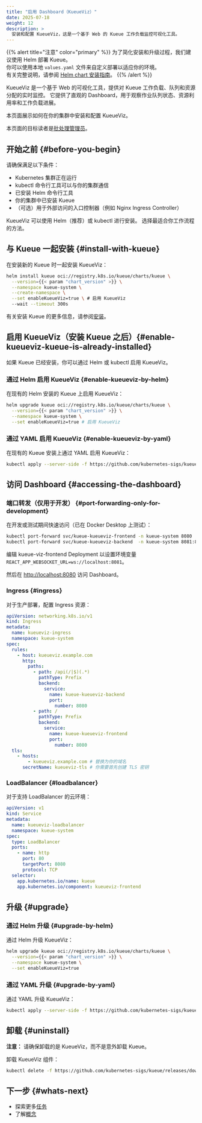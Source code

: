 ```yaml
---
title: "启用 Dashboard（KueueViz）"
date: 2025-07-18
weight: 12
description: >
  安装和配置 KueueViz，这是一个基于 Web 的 Kueue 工作负载监控可视化工具。
---
```


{{% alert title="注意" color="primary" %}}
为了简化安装和升级过程，我们建议使用 Helm 部署 Kueue。  
你可以使用本地 `values.yaml` 文件来自定义部署以适应你的环境。  
有关完整说明，请参阅 [Helm chart 安装指南](/zh-CN/docs/installation/#install-by-helm)。
{{% /alert %}}

KueueViz 是一个基于 Web 的可视化工具，提供对 Kueue 工作负载、队列和资源分配的实时监控。
它提供了直观的 Dashboard，用于观察作业队列状态、资源利用率和工作负载进展。

本页面展示如何在你的集群中安装和配置 KueueViz。

本页面的目标读者是[批处理管理员](/zh-CN/docs/tasks#batch-administrator)。

## 开始之前 {#before-you-begin}

请确保满足以下条件：

- Kubernetes 集群正在运行
- kubectl 命令行工具可以与你的集群通信
- 已安装 Helm 命令行工具
- 你的集群中已安装 Kueue
- （可选）用于外部访问的入口控制器（例如 Nginx Ingress Controller）

KueueViz 可以使用 Helm（推荐）或 kubectl 进行安装。
选择最适合你工作流程的方法。

## 与 Kueue 一起安装 {#install-with-kueue}

在安装新的 Kueue 时一起安装 KueueViz：

```bash
helm install kueue oci://registry.k8s.io/kueue/charts/kueue \
  --version={{< param "chart_version" >}} \
  --namespace kueue-system \
  --create-namespace \
  --set enableKueueViz=true \ # 启用 KueueViz
  --wait --timeout 300s
```

有关安装 Kueue 的更多信息，请参阅[安装](/zh-CN/docs/installation)。

## 启用 KueueViz（安装 Kueue 之后）{#enable-kueueviz-kueue-is-already-installed}

如果 Kueue 已经安装，你可以通过 Helm 或 kubectl 启用 KueueViz。

### 通过 Helm 启用 KueueViz {#enable-kueueviz-by-helm}

在现有的 Helm 安装的 Kueue 上启用 KueueViz：

```bash
helm upgrade kueue oci://registry.k8s.io/kueue/charts/kueue \
  --version={{< param "chart_version" >}} \
  --namespace kueue-system \
  --set enableKueueViz=true # 启用 KueueViz
```

### 通过 YAML 启用 KueueViz {#enable-kueueviz-by-yaml}

在现有的 Kueue 安装上通过 YAML 启用 KueueViz：

```bash
kubectl apply --server-side -f https://github.com/kubernetes-sigs/kueue/releases/download/{{< param "chart_version" >}}/kueueviz.yaml
```

## 访问 Dashboard {#accessing-the-dashboard}

### 端口转发（仅用于开发） {#port-forwarding-only-for-development}

在开发或测试期间快速访问（已在 Docker Desktop 上测试）：

```bash
kubectl port-forward svc/kueue-kueueviz-frontend -n kueue-system 8080
kubectl port-forward svc/kueue-kueueviz-backend  -n kueue-system 8081:8080
```

编辑 kueue-viz-frontend Deployment 以设置环境变量
`REACT_APP_WEBSOCKET_URL=ws://localhost:8081`。

然后在 [http://localhost:8080](http://localhost:8080) 访问 Dashboard。

### Ingress {#ingress}

对于生产部署，配置 Ingress 资源：

```yaml
apiVersion: networking.k8s.io/v1
kind: Ingress
metadata:
  name: kueueviz-ingress
  namespace: kueue-system
spec:
  rules:
    - host: kueueviz.example.com
      http:
        paths:
          - path: /api(/|$)(.*)
            pathType: Prefix
            backend:
              service:
                name: kueue-kueueviz-backend
                port:
                  number: 8080
          - path: /
            pathType: Prefix
            backend:
              service:
                name: kueue-kueueviz-frontend
                port:
                  number: 8080
  tls:
    - hosts:
        - kueueviz.example.com # 替换为你的域名
      secretName: kueueviz-tls # 你需要首先创建 TLS 密钥
```

### LoadBalancer {#loadbalancer}

对于支持 LoadBalancer 的云环境：

```yaml
apiVersion: v1
kind: Service
metadata:
  name: kueueviz-loadbalancer
  namespace: kueue-system
spec:
  type: LoadBalancer
  ports:
    - name: http
      port: 80
      targetPort: 8080
      protocol: TCP
  selector:
    app.kubernetes.io/name: kueue
    app.kubernetes.io/component: kueueviz-frontend
```

## 升级 {#upgrade}

### 通过 Helm 升级 {#upgrade-by-helm}

通过 Helm 升级 KueueViz：

```bash
helm upgrade kueue oci://registry.k8s.io/kueue/charts/kueue \
  --version={{< param "chart_version" >}} \
  --namespace kueue-system \
  --set enableKueueViz=true
```

### 通过 YAML 升级 {#upgrade-by-yaml}

通过 YAML 升级 KueueViz：

```bash
kubectl apply --server-side -f https://github.com/kubernetes-sigs/kueue/releases/download/{{< param "chart_version" >}}/kueueviz.yaml
```

## 卸载 {#uninstall}

**注意：** 请确保卸载的是 KueueViz，而不是意外卸载 Kueue。

卸载 KueueViz 组件：

```bash
kubectl delete -f https://github.com/kubernetes-sigs/kueue/releases/download/{{< param "chart_version" >}}/kueueviz.yaml
```

## 下一步 {#whats-next}

- 探索更多[任务](/zh-CN/docs/tasks)
- 了解[概念](/zh-CN/docs/concepts)
